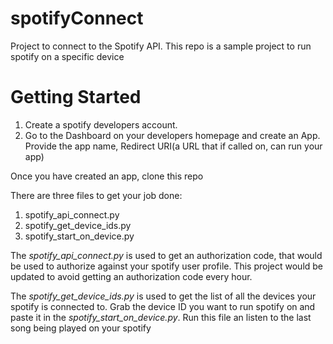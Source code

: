# spotifyConnect

Project to connect to the Spotify API. This repo is a sample project to run spotify on a specific device

# Getting Started

1. Create a spotify developers account. 
2. Go to the Dashboard on your developers homepage and create an App. Provide the app name, Redirect URI(a URL that if called on, can run your app)

Once you have created an app, clone this repo

There are three files to get your job done:
1. spotify_api_connect.py
2. spotify_get_device_ids.py
3. spotify_start_on_device.py


The *spotify_api_connect.py* is used to get an authorization code, that would be used to authorize against your spotify user profile. This project would be updated to avoid getting an authorization code every hour. 

The *spotify_get_device_ids.py* is used to get the list of all the devices your spotify is connected to. Grab the device ID you want to run spotify on and paste it in the *spotify_start_on_device.py*. Run this file an listen to the last song being played on your spotify 
